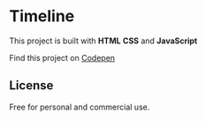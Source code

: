 # Timeline
This project is built with **HTML** **CSS** and **JavaScript**

Find this project on [Codepen](https://codepen.io/ibrahima92/full/XWryxxx)
## License
Free for personal and commercial use.
